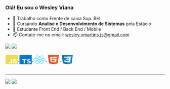 ### Olá! Eu sou o Wesley Viana

- 🔭 Trabalho como Frente de caixa Sup. BH
- 📖 Cursando <strong>Analise e Desenvolvimento de Sistemas</strong> pela Estácio
- 🌱 Estudante Front End / Back End / Mobile
- 📫 Contate-me no email: wesley.vmartins.js@gmail.com
 
 <div class="initial">
  <a href="https://github.com/wesleyJs">
  <img height="180em" src="https://github-readme-stats.vercel.app/api?username=wesleyJs&show_icons=true&theme=false&include_all_commits=true&count_private=true"/>
  <img height="180em" src="https://github-readme-stats.vercel.app/api/top-langs/?username=wesleyJs&layout=compact&langs_count=7&theme=false"/>
</div>
<div style="display: inline_block"><br>
  <img align="center" alt="Rafa-Js" height="30" width="40" src="https://raw.githubusercontent.com/devicons/devicon/master/icons/javascript/javascript-plain.svg">
  <img align="center" alt="Rafa-Ts" height="30" width="40" src="https://raw.githubusercontent.com/devicons/devicon/master/icons/typescript/typescript-plain.svg">
  <img align="center" alt="Rafa-React" height="30" width="40" src="https://raw.githubusercontent.com/devicons/devicon/master/icons/react/react-original.svg">
  <img align="center" alt="Rafa-HTML" height="30" width="40" src="https://raw.githubusercontent.com/devicons/devicon/master/icons/html5/html5-original.svg">
  <img align="center" alt="Rafa-CSS" height="30" width="40" 
src="https://raw.githubusercontent.com/devicons/devicon/master/icons/css3/css3-original.svg">
</div>
<br>
<hr>
 <div> 
  <a href="https://www.instagram.com/wesley_vmartins/" target="_blank"><img src="https://img.shields.io/badge/-Instagram-%23E4405F?style=for-the-badge&logo=instagram&logoColor=white" target="_blank"></a>
  <a href="https://www.linkedin.com/in/wesley-martins-103430207/" target="_blank"><img src="https://img.shields.io/badge/-LinkedIn-%230077B5?style=for-the-badge&logo=linkedin&logoColor=white" target="_blank"></a>  
</div>

